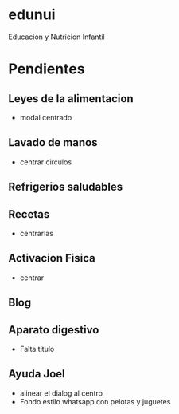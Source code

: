 edunui
======

Educacion y Nutricion Infantil

Pendientes
==========
Leyes de la alimentacion
------------------------
- modal centrado

Lavado de manos
----------------
- centrar circulos

Refrigerios saludables
---------------------

Recetas
-------
- centrarlas

Activacion Fisica
-----------------
- centrar

Blog
----

Aparato digestivo
-----------------
- Falta titulo

Ayuda Joel
----------
- alinear el dialog al centro
- Fondo estilo whatsapp con pelotas y juguetes

